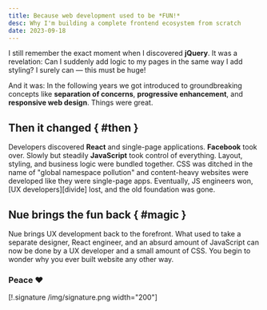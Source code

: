 ```yaml
---
title: Because web development used to be *FUN!*
desc: Why I'm building a complete frontend ecosystem from scratch
date: 2023-09-18
---
```


I still remember the exact moment when I discovered **jQuery**. It was a revelation: Can I suddenly add logic to my pages in the same way I add styling? I surely can — this must be huge!

And it was: In the following years we got introduced to groundbreaking concepts like **separation of concerns**, **progressive enhancement**, and **responsive web design**. Things were great.


## Then it changed { #then }

Developers discovered **React** and single-page applications. **Facebook** took over. Slowly but steadily **JavaScript** took control of everything. Layout, styling, and business logic were bundled together. CSS was ditched in the name of "global namespace pollution" and content-heavy websites were developed like they were single-page apps. Eventually, JS engineers won, [UX developers][divide] lost, and the old foundation was gone.


## Nue brings the fun back { #magic }
Nue brings UX development back to the forefront. What used to take a separate designer, React engineer, and an absurd amount of JavaScript can now be done by a UX developer and a small amount of CSS. You begin to wonder why you ever built website any other way.

### Peace ❤️

[!.signature /img/signature.png width="200"]






